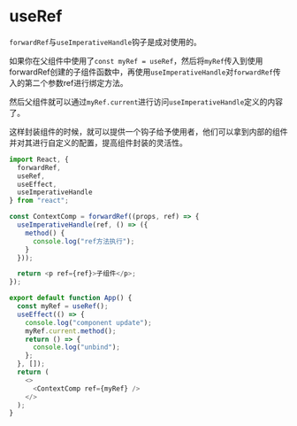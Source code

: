 # useRef
`forwardRef`与`useImperativeHandle`钩子是成对使用的。

如果你在父组件中使用了`const myRef = useRef`，然后将`myRef`传入到使用forwardRef创建的子组件函数中，再使用`useImperativeHandle`对`forwardRef`传入的第二个参数ref进行绑定方法。

然后父组件就可以通过`myRef.current`进行访问`useImperativeHandle`定义的内容了。

这样封装组件的时候，就可以提供一个钩子给予使用者，他们可以拿到内部的组件并对其进行自定义的配置，提高组件封装的灵活性。

```javascript
import React, {
  forwardRef,
  useRef,
  useEffect,
  useImperativeHandle
} from "react";

const ContextComp = forwardRef((props, ref) => {
  useImperativeHandle(ref, () => ({
    method() {
      console.log("ref方法执行");
    }
  }));

  return <p ref={ref}>子组件</p>;
});

export default function App() {
  const myRef = useRef();
  useEffect(() => {
    console.log("component update");
    myRef.current.method();
    return () => {
      console.log("unbind");
    };
  }, []);
  return (
    <>
      <ContextComp ref={myRef} />
    </>
  );
}
```